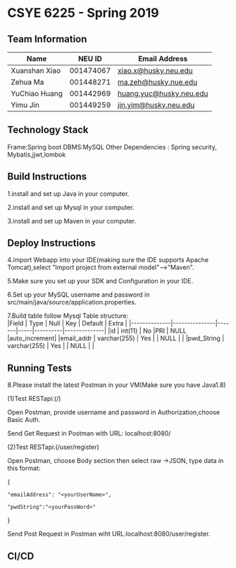 # CSYE 6225 - Spring 2019

## Team Information

| Name | NEU ID | Email Address |
| --- | --- | --- |
|Xuanshan Xiao |001474067|xiao.x@husky.neu.edu |
|Zehua Ma |001448271 |ma.zeh@husky.nue.edu |
|YuChiao Huang |001442969 |huang.yuc@husky.neu.edu |
|Yimu Jin| 001449259 | jin.yim@husky.neu.edu |

## Technology Stack
Frame:Spring boot
DBMS:MySQL
Other Dependencies : Spring security, Mybatis,jjwt,lombok

## Build Instructions
1.install and set up Java in your computer. 

2.install and set up Mysql in your computer.

3.install and set up Maven in your computer.

## Deploy Instructions
4.import Webapp into your IDE(making sure the IDE supports Apache Tomcat),select "Import project from external model"-->"Maven".

5.Make sure you set up your SDK and Configuration in your IDE.

6.Set up your MySQL username and password in src/main/java/source/application.properties.

7.Build table follow Mysql Table structure:  
|Field         | Type          | Null  | Key | Default  |    Extra     |
|--------------|---------------|-------|-----|----------|--------------|
|id            | int(11)       |   No  |PRI  |  NULL    |auto_increment|
|email_addr    | varchar(255)  |   Yes |     |  NULL    |              |
|pwd_String    | varchar(255)  |   Yes |     |  NULL    |              |
 
 
## Running Tests
8.Please install the latest Postman in your VM(Make sure you have Java1.8)

(1)Test RESTapi:(/) 

Open Postman, provide username and password in Authorization,choose Basic Auth.

Send Get Request in Postman with URL: localhost:8080/

(2)Test RESTapi:(/user/register)

Open Postman, choose Body section then select raw ->JSON, type data in this format:

{

	"emailAddress": "<yourUserName>",
	
	"pwdString":"<yourPassWord>"
	
}

 Send Post Request in Postman wiht URL:localhost:8080/user/register.
 
## CI/CD


